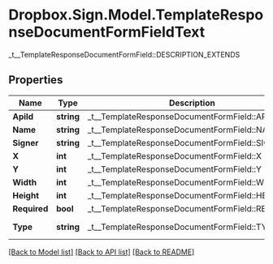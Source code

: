 # Dropbox.Sign.Model.TemplateResponseDocumentFormFieldText
_t__TemplateResponseDocumentFormField::DESCRIPTION_EXTENDS

## Properties

Name | Type | Description | Notes
------------ | ------------- | ------------- | -------------
**ApiId** | **string** |  _t__TemplateResponseDocumentFormField::API_ID  | [optional] 
**Name** | **string** |  _t__TemplateResponseDocumentFormField::NAME  | [optional] 
**Signer** | **string** |  _t__TemplateResponseDocumentFormField::SIGNER  | [optional] 
**X** | **int** |  _t__TemplateResponseDocumentFormField::X  | [optional] 
**Y** | **int** |  _t__TemplateResponseDocumentFormField::Y  | [optional] 
**Width** | **int** |  _t__TemplateResponseDocumentFormField::WIDTH  | [optional] 
**Height** | **int** |  _t__TemplateResponseDocumentFormField::HEIGHT  | [optional] 
**Required** | **bool** |  _t__TemplateResponseDocumentFormField::REQUIRED  | [optional] 
**Type** | **string** |  _t__TemplateResponseDocumentFormField::TYPE  | [default to "text"]**AvgTextLength** | [**TemplateResponseFieldAvgTextLength**](TemplateResponseFieldAvgTextLength.md) |    | [optional] **IsMultiline** | **bool** |  _t__TemplateResponseDocumentFormField::IS_MULTILINE  | [optional] **OriginalFontSize** | **int** |  _t__TemplateResponseDocumentFormField::ORIGINAL_FONT_SIZE  | [optional] **FontFamily** | **string** |  _t__TemplateResponseDocumentFormField::FONT_FAMILY  | [optional] **ValidationType** | **string** |  _t__TemplateResponseDocumentFormField::VALIDATION_TYPE  | [optional] **ValidationCustomRegex** | **string** |  _t__TemplateResponseDocumentFormField::CUSTOM_REGEX  | [optional] **ValidationCustomRegexFormatLabel** | **string** |  _t__TemplateResponseDocumentFormField::CUSTOM_REGEX_LABEL  | [optional] **Group** | **string** |  _t__TemplateResponseDocumentFormField::GROUP  | [optional] 

[[Back to Model list]](../README.md#documentation-for-models) [[Back to API list]](../README.md#documentation-for-api-endpoints) [[Back to README]](../README.md)

